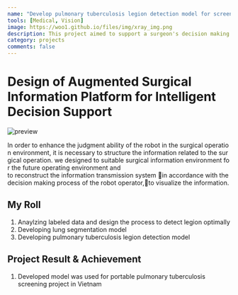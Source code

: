 ```yaml
---
name: "Develop pulmonary tuberculosis legion detection model for screening support"
tools: [Medical, Vision]
image: https://woo1.github.io/files/img/xray_img.png
description: This project aimed to support a surgeon's decision making in an emergency situation.
category: projects
comments: false
---
```


# Design of Augmented Surgical Information Platform for Intelligent Decision Support

<!-- The Movies Project is something like **Netflix**, the only difference is that **it's not real**! It doesn't exist! I just created it to demonstrate how the **showcase** page looks like and how you can write whatever you want with full markdown support. -->
![preview](https://woo1.github.io/files/img/xray_img.png)

In order to enhance the judgment ability of the robot in the surgical operation environment, it is necessary to structure the information related to the surgical operation. we designed to suitable surgical information environment for the future operating environment and to reconstruct the information transmission system in accordance with the decision making process of the robot operator,to visualize the information.

## My Roll

1. Anaylzing labeled data and design the process to detect legion optimally
2. Developing lung segmentation model
3. Developing pulmonary tuberculosis legion detection model

## Project Result & Achievement

1. Developed model was used for portable pulmonary tuberculosis screening project in Vietnam



